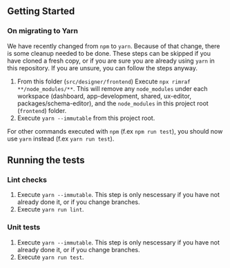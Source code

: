 ## Getting Started

### On migrating to Yarn

We have recently changed from `npm` to `yarn`. Because of that change, there is some cleanup needed to be done. These steps can be skipped if you have cloned a fresh copy, or if you are sure you are already using `yarn` in this repository. If you are unsure, you can follow the steps anyway.

1. From this folder (`src/designer/frontend`) Execute `npx rimraf **/node_modules/**`. This will remove any `node_modules` under each workspace (dashboard, app-development, shared, ux-editor, packages/schema-editor), and the `node_modules` in this project root (`frontend`) folder.
2. Execute `yarn --immutable` from this project root.

For other commands executed with `npm` (f.ex `npm run test`), you should now use `yarn` instead (f.ex `yarn run test`).

## Running the tests

### Lint checks

1. Execute `yarn --immutable`. This step is only nescessary if you have not already done it, or if you change branches.
2. Execute `yarn run lint`.

### Unit tests

1. Execute `yarn --immutable`. This step is only nescessary if you have not already done it, or if you change branches.
2. Execute `yarn run test`.
